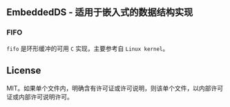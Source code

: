 ## EmbeddedDS - 适用于嵌入式的数据结构实现

###  FIFO

`fifo` 是环形缓冲的可用 `C` 实现，主要参考自 `Linux kernel`。

## License

MIT。如果单个文件内，明确含有许可证或许可说明，则该单个文件，以内部许可证或内部许可说明许可。